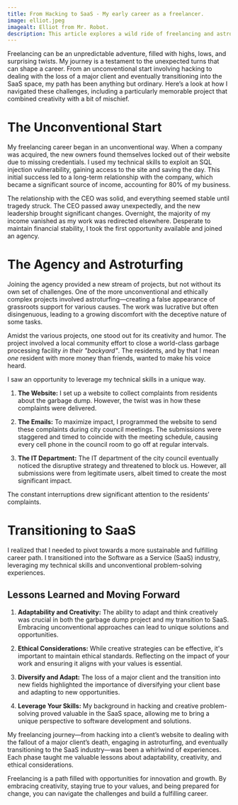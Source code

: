 ```yaml
---
title: From Hacking to SaaS - My early career as a freelancer.
image: elliot.jpeg
imagealt: Elliot from Mr. Robot. 
description: This article explores a wild ride of freelancing and astroturfing, eventually leading to a more sustainable career.
---
```


Freelancing can be an unpredictable adventure, filled with highs, lows, and surprising twists. My journey is a testament to the unexpected turns that can shape a career. From an unconventional start involving hacking to dealing with the loss of a major client and eventually transitioning into the SaaS space, my path has been anything but ordinary. Here’s a look at how I navigated these challenges, including a particularly memorable project that combined creativity with a bit of mischief.

# The Unconventional Start

My freelancing career began in an unconventional way. When a company was acquired, the new owners found themselves locked out of their website due to missing credentials. I used my technical skills to exploit an SQL injection vulnerability, gaining access to the site and saving the day. This initial success led to a long-term relationship with the company, which became a significant source of income, accounting for 80% of my business. 

The relationship with the CEO was solid, and everything seemed stable until tragedy struck. The CEO passed away unexpectedly, and the new leadership brought significant changes. Overnight, the majority of my income vanished as my work was redirected elsewhere. Desperate to maintain financial stability, I took the first opportunity available and joined an agency.

# The Agency and Astroturfing

Joining the agency provided a new stream of projects, but not without its own set of challenges. One of the more unconventional and ethically complex projects involved astroturfing—creating a false appearance of grassroots support for various causes. The work was lucrative but often disingenuous, leading to a growing discomfort with the deceptive nature of some tasks.

Amidst the various projects, one stood out for its creativity and humor. The project involved a local community effort to close a world-class garbage processing facility *in their "backyard"*. The residents, and by that I mean *one* resident with more money than friends, wanted to make his voice heard. 

I saw an opportunity to leverage my technical skills in a unique way.

1. **The Website:** I set up a website to collect complaints from residents about the garbage dump. However, the twist was in how these complaints were delivered.

2. **The Emails:** To maximize impact, I programmed the website to send these complaints during city council meetings. The submissions were staggered and timed to coincide with the meeting schedule, causing every cell phone in the council room to go off at regular intervals.

3. **The IT Department:** The IT department of the city council eventually noticed the disruptive strategy and threatened to block us. However, all submissions were from legitimate users, albeit timed to create the most significant impact. 

The constant interruptions drew significant attention to the residents’ complaints.

# Transitioning to SaaS

I realized that I needed to pivot towards a more sustainable and fulfilling career path. I transitioned into the Software as a Service (SaaS) industry, leveraging my technical skills and unconventional problem-solving experiences.

## Lessons Learned and Moving Forward

1. **Adaptability and Creativity:** The ability to adapt and think creatively was crucial in both the garbage dump project and my transition to SaaS. Embracing unconventional approaches can lead to unique solutions and opportunities.

2. **Ethical Considerations:** While creative strategies can be effective, it's important to maintain ethical standards. Reflecting on the impact of your work and ensuring it aligns with your values is essential.

3. **Diversify and Adapt:** The loss of a major client and the transition into new fields highlighted the importance of diversifying your client base and adapting to new opportunities.

4. **Leverage Your Skills:** My background in hacking and creative problem-solving proved valuable in the SaaS space, allowing me to bring a unique perspective to software development and solutions.



My freelancing journey—from hacking into a client’s website to dealing with the fallout of a major client’s death, engaging in astroturfing, and eventually transitioning to the SaaS industry—was been a whirlwind of experiences. Each phase taught me valuable lessons about adaptability, creativity, and ethical considerations.

Freelancing is a path filled with opportunities for innovation and growth. By embracing creativity, staying true to your values, and being prepared for change, you can navigate the challenges and build a fulfilling career.
